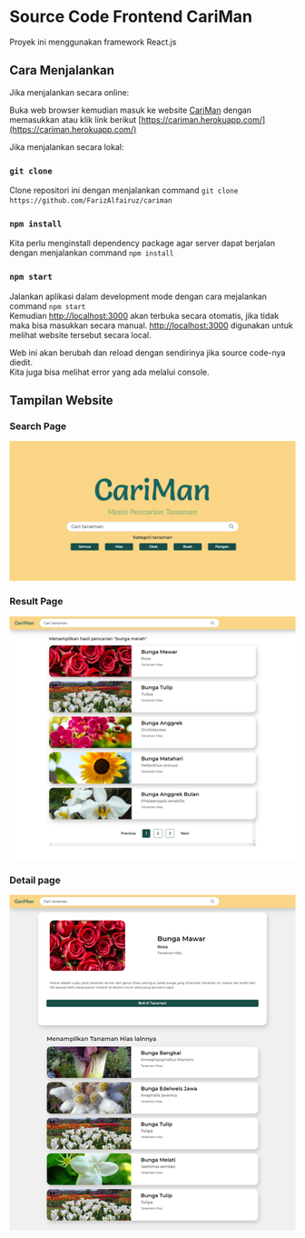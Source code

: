 # Source Code Frontend CariMan

Proyek ini menggunakan framework React.js

## Cara Menjalankan

Jika menjalankan secara online:

Buka web browser kemudian masuk ke website [CariMan](https://cariman.herokuapp.com/) dengan memasukkan atau klik link berikut [https://cariman.herokuapp.com/](https://cariman.herokuapp.com/)

Jika menjalankan secara lokal:

### `git clone`

Clone repositori ini dengan menjalankan command `git clone https://github.com/FarizAlfairuz/cariman`

### `npm install`

Kita perlu menginstall dependency package agar server dapat berjalan dengan menjalankan command `npm install`

### `npm start`

Jalankan aplikasi dalam development mode dengan cara mejalankan command `npm start`\
Kemudian [http://localhost:3000](http://localhost:3000) akan terbuka secara otomatis, jika tidak maka bisa masukkan secara manual. [http://localhost:3000](http://localhost:3000) digunakan untuk melihat website tersebut secara local.

Web ini akan berubah dan reload dengan sendirinya jika source code-nya diedit.\
Kita juga bisa melihat error yang ada melalui console.

## Tampilan Website

### Search Page
![search page](https://raw.githubusercontent.com/FarizAlfairuz/cariman/master/screenshots/searchpage.png)
### Result Page
![result page](https://raw.githubusercontent.com/FarizAlfairuz/cariman/master/screenshots/resultpage.png)
### Detail page
![detail page](https://raw.githubusercontent.com/FarizAlfairuz/cariman/master/screenshots/detailspage.png)
